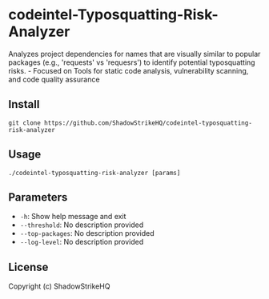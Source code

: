 # codeintel-Typosquatting-Risk-Analyzer
Analyzes project dependencies for names that are visually similar to popular packages (e.g., 'requests' vs 'requesrs') to identify potential typosquatting risks. - Focused on Tools for static code analysis, vulnerability scanning, and code quality assurance

## Install
`git clone https://github.com/ShadowStrikeHQ/codeintel-typosquatting-risk-analyzer`

## Usage
`./codeintel-typosquatting-risk-analyzer [params]`

## Parameters
- `-h`: Show help message and exit
- `--threshold`: No description provided
- `--top-packages`: No description provided
- `--log-level`: No description provided

## License
Copyright (c) ShadowStrikeHQ
